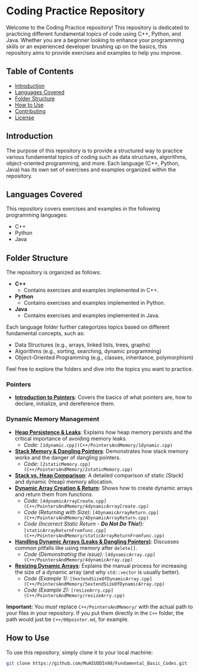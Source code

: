 # Coding Practice Repository

Welcome to the Coding Practice repository! This repository is dedicated to practicing different fundamental topics of code using C++, Python, and Java. Whether you are a beginner looking to enhance your programming skills or an experienced developer brushing up on the basics, this repository aims to provide exercises and examples to help you improve.

## Table of Contents

- [Introduction](#introduction)
- [Languages Covered](#languages-covered)
- [Folder Structure](#folder-structure)
- [How to Use](#how-to-use)
- [Contributing](#contributing)
- [License](#license)

## Introduction

The purpose of this repository is to provide a structured way to practice various fundamental topics of coding such as data structures, algorithms, object-oriented programming, and more. Each language (C++, Python, Java) has its own set of exercises and examples organized within the repository.

## Languages Covered

This repository covers exercises and examples in the following programming languages:

- C++
- Python
- Java

## Folder Structure

The repository is organized as follows:

- **C++**
  - Contains exercises and examples implemented in C++.
- **Python**
  - Contains exercises and examples implemented in Python.
- **Java**
  - Contains exercises and examples implemented in Java.

Each language folder further categorizes topics based on different fundamental concepts, such as:

- Data Structures (e.g., arrays, linked lists, trees, graphs)
- Algorithms (e.g., sorting, searching, dynamic programming)
- Object-Oriented Programming (e.g., classes, inheritance, polymorphism)

Feel free to explore the folders and dive into the topics you want to practice.


### Pointers

-   **[Introduction to Pointers](C++/PointersAndMemory/00pointer.md)**: Covers the basics of what pointers are, how to declare, initialize, and dereference them.

### Dynamic Memory Management

-   **[Heap Persistence & Leaks](C++/PointersAndMemory/1Dynamipc.md)**: Explains how heap memory persists and the critical importance of avoiding memory leaks.
    -   *Code:* `[1dynamic.cpp](C++/PointersAndMemory/1dynamic.cpp)`
-   **[Stack Memory & Dangling Pointers](C++/PointersAndMemory/2StackMemory.md)**: Demonstrates how stack memory works and the danger of dangling pointers.
    -   *Code:* `[2staticMemory.cpp](C++/PointersAndMemory/2staticMemory.cpp)`
-   **[Stack vs. Heap Comparison](C++/PointersAndMemory/3dynamicVsStatic.md)**: A detailed comparison of static (Stack) and dynamic (Heap) memory allocation.
-   **[Dynamic Array Creation & Return](C++/PointersAndMemory/4dynamicArrayCreation.md)**: Shows how to create dynamic arrays and return them from functions.
    -   *Code:* `[4dynamicArrayCreate.cpp](C++/PointersAndMemory/4dynamicArrayCreate.cpp)`
    -   *Code (Returning with Size):* `[4DynamicArrayReturn.cpp](C++/PointersAndMemory/4DynamicArrayReturn.cpp)`
    -   *Code (Incorrect Static Return - **Do Not Do This!**):* `[staticArrayReturnFromfunc.cpp](C++/PointersAndMemory/staticArrayReturnFromfunc.cpp)`
-   **[Handling Dynamic Arrays (Leaks & Dangling Pointers)](C++/PointersAndMemory/4dynamicMemory.md)**: Discusses common pitfalls like using memory after `delete[]`.
    -   *Code (Demonstrating the issue):* `[4dynamicArray.cpp](C++/PointersAndMemory/4dynamicArray.cpp)`
-   **[Resizing Dynamic Arrays](C++/PointersAndMemory/5DynamicArray.md)**: Explains the manual process for increasing the size of a dynamic array (and why `std::vector` is usually better).
    -   *Code (Example 1):* `[5extendSizeOfDynamicArray.cpp](C++/PointersAndMemory/5extendSizeOfDynamicArray.cpp)`
    -   *Code (Example 2):* `[resizeArry.cpp](C++/PointersAndMemory/resizeArry.cpp)`

**Important:** You *must* replace `C++/PointersAndMemory/` with the actual path to your files in your repository. If you put them directly in the `C++` folder, the path would just be `C++/00pointer.md`, for example.



## How to Use

To use this repository, simply clone it to your local machine:

```bash
git clone https://github.com/MuHIUDDIn98/Fundamental_Basic_Codes.git

